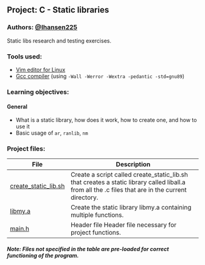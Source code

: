## Project: C - Static libraries
### Authors: [@Ihansen225](https://www.github.com/Ihansen225)
Static libs research and testing exercises.
### Tools used:
- [Vim editor for Linux](https://www.vim.org/)
- [Gcc compiler](https://gcc.gnu.org/) (using `-Wall -Werror -Wextra -pedantic -std=gnu89`)

### Learning objectives:
#### General
-   What is a static library, how does it work, how to create one, and how to use it
-   Basic usage of `ar`, `ranlib`, `nm`

### Project files:
| File                                                                                                                                            | Description                                                                                                                                          |
| ----------------------------------------------------------------------------------------------------------------------------------------------- | ---------------------------------------------------------------------------------------------------------------------------------------------------- |
| [create\_static\_lib.sh](https://github.com/IHansen225/holbertonschool-low_level_programming/blob/master/static_libraries/create_static_lib.sh) | Create a script called create\_static\_lib.sh that creates a static library called liball.a from all the .c files that are in the current directory. |
| [libmy.a](https://github.com/IHansen225/holbertonschool-low_level_programming/blob/master/static_libraries/libmy.a)                             | Create the static library libmy.a containing multiple functions.                                                                                     |
| [main.h](https://github.com/IHansen225/holbertonschool-low_level_programming/blob/master/static_libraries/main.h)                               | Header file Header file necessary for project functions.                                                                                             |
##### Note: Files not specified in the table are pre-loaded for correct functioning of the program.
